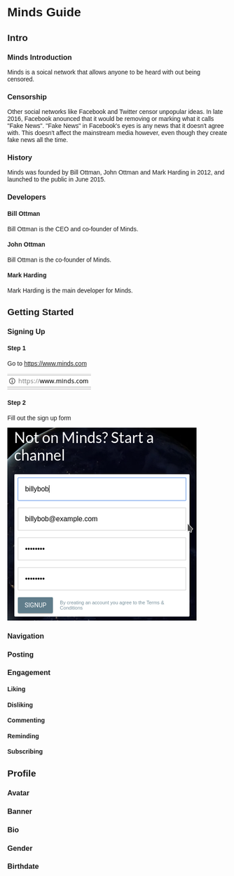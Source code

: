 <title>Minds Guide</title>
<style>* { font-family: sans-serif }</style>

# Minds Guide

## Intro

### Minds Introduction
Minds is a soical network that allows anyone to be heard with out being censored.

### Censorship
Other social networks like Facebook and Twitter censor unpopular ideas. In late 2016, Facebook anounced that it would be removing or marking what it calls "Fake News". "Fake News" in Facebook's eyes is any news that it doesn't agree with. This doesn't affect the mainstream media however, even though they create fake news all the time.

### History
Minds was founded by Bill Ottman, John Ottman and Mark Harding in 2012, and launched to the public in June 2015.
  
### Developers
  
#### Bill Ottman
Bill Ottman is the CEO and co-founder of Minds.

#### John Ottman
Bill Ottman is the co-founder of Minds.
  
#### Mark Harding
Mark Harding is the main developer for Minds.
  
## Getting Started

### Signing Up

#### Step 1
Go to https://www.minds.com

![Minds URL](images/minds_url.png)

#### Step 2
Fill out the sign up form

![Sign Up Form](images/signup_form.png)
  
### Navigation
  
### Posting

### Engagement

#### Liking

#### Disliking

#### Commenting

#### Reminding

#### Subscribing

## Profile

### Avatar

### Banner

### Bio

### Gender

### Birthdate
